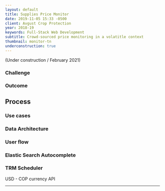 ```yaml
---
layout: default
title: Supplies Price Monitor
date: 2019-11-05 15:33 -0500
client: Avgust Crop Protection
year: 2018-19
keywords: Full-Stack Web Development
subtitle: Crowd-sourced price monitoring in a volatitle context
thumbnail: monitor-tn
underconstruction: true
---
```

(Under construction / February 2021)

<h3 class="article-sub">Challenge</h3>
<h3 class="article-sub">Outcome</h3>

<h2 class="article-sub" id="process-title">Process</h2>

<h3 class= "stage-title">Use cases</h3>
<h3 class= "stage-title">Data Architecture</h3>
<h3 class= "stage-title">User flow</h3>
<h3 class= "stage-title">Elastic Search Autocomplete</h3>
<h3 class= "stage-title">TRM Scheduler</h3>
USD - COP currency API
<hr>